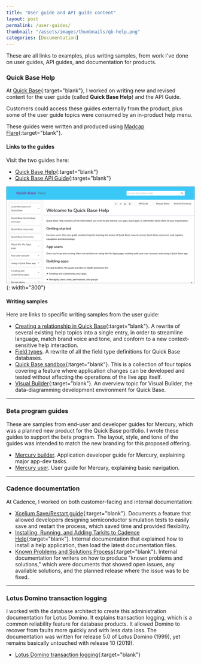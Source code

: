 ```yaml
---
title: "User guide and API guide content"
layout: post
permalink: /user-guides/
thumbnail: "/assets/images/thumbnails/qb-help.png"
categories: [Documentation]
---
```

These are all links to examples, plus writing samples, from work I've done on user guides, API guides, and documentation for products.


### Quick Base Help
At [Quick Base](https://www.quickbase.com){:target="blank"}, I worked on writing new and revised content for the user guide (called **Quick Base Help**) and the API Guide.

Customers could access these guides externally from the product, plus some of the user guide topics were consumed by an in-product help menu.

These guides were written and produced using [Madcap Flare](https://www.madcapsoftware.com/products/flare/){:target="blank"}.

#### Links to the guides
Visit the two guides here:
- [Quick Base Help](https://help.quickbase.com){:target="blank"}
- [Quick Base API Guide](https://help.quickbase.com/api-guide/){:target="blank"}

![](/assets/images/qb-help.png){: width="300"}

#### Writing samples
Here are links to specific writing samples from the user guide:
- [Creating a relationship in Quick Base](/assets/pdf/creating-relationship.pdf){:target="blank"}. A rewrite of several existing help topics into a single entry, in order to streamline language, match brand voice and tone, and conform to a new context-sensitive help interaction.
- [Field types](/assets/pdf/field-types.pdf). A rewrite of all the field type definitions for Quick Base databases.
- [Quick Base sandbox](/assets/pdf/sandbox.pdf){:target="blank"}. This is a collection of four topics covering a feature where application changes can be developed and tested without affecting the operations of the live app itself.
- [Visual Builder](/assets/pdf/visual-builder.pdf){:target="blank"}. An overview topic for Visual Builder, the data-diagramming development environment for Quick Base.

---

### Beta program guides
These are samples from end-user and developer guides for Mercury, which was a planned new product for the Quick Base portfolio. I wrote these guides to support the beta program. The layout, style, and tone of the guides was intended to match the new branding for this proposed offering.
- [Mercury builder](/assets/pdf/mercury-builder.pdf). Application developer guide for Mercury, explaining major app-dev tasks.
- [Mercury user](/assets/pdf/mercury-user.pdf). User guide for Mercury, explaining basic navigation.

---

### Cadence documentation
At Cadence, I worked on both customer-facing and internal documentation:
- [Xcelium Save/Restart guide](/assets/pdf/saverestart.pdf){:target="blank"}. Documents a feature that allowed developers designing semiconductor simulation tests to easily save and restart the process, which saved time and provided flexibility.
- [Installing, Running, and Adding Tarkits to Cadence Help](/assets/pdf/adding-tarkits-help.pdf){:target="blank"}. Internal documentation that explained how to install a help application, then load the latest documentation files.
- [Known Problems and Solutions Process](/assets/pdf/known-problems-solutions-process.pdf){:target="blank"}. Internal documentation for writers on how to produce "known problems and solutions," which were documents that showed open issues, any available solutions, and the planned release where the issue was to be fixed.

---

### Lotus Domino transaction logging
I worked with the database architect to create this administration documentation for Lotus Domino. It explains transaction logging, which is a common reliability feature for database products. It allowed Domino to recover from faults more quickly and with less data loss. The documentation was written for release 5.0 of Lotus Domino (1999), yet remains basically untouched with release 10 (2019).
- [Lotus Domino transaction logging](/assets/pdf/domino-transaction-logging.pdf){:target="blank"}
